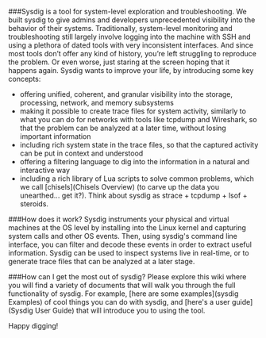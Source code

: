 ###Sysdig is a tool for system-level exploration and troubleshooting.
We built sysdig to give admins and developers unprecedented visibility into the behavior of their systems. Traditionally, system-level monitoring and troubleshooting still largely involve logging into the
machine with SSH and using a plethora of dated tools with very inconsistent interfaces. And
since most tools don’t offer any kind of history, you’re left struggling to reproduce the problem.
Or even worse, just staring at the screen hoping that it happens again. Sysdig wants to improve your life, by introducing some key concepts:

* offering unified, coherent, and granular visibility into the storage, processing, network, and memory subsystems 
* making it possible to create trace files for system activity, similarly to what you can do for networks with tools like tcpdump and Wireshark, so that the problem can be analyzed at a later time, without losing important information
* including rich system state in the trace files, so that the captured activity can be put in context and understood
* offering a filtering language to dig into the information in a natural and interactive way
* including a rich library of Lua scripts to solve common problems, which we call [chisels](Chisels Overview) (to carve up the data you unearthed... get it?).
Think about sysdig as strace + tcpdump + lsof + steroids.

###How does it work?
Sysdig instruments your physical and virtual machines at the OS level by installing into the Linux kernel and capturing system calls and other OS events. Then, using sysdig's command line interface, you can filter and decode these events in order to extract useful information. Sysdig can be used to inspect systems live in real-time, or to generate trace files that can be analyzed at a later stage.

###How can I get the most out of sysdig?
Please explore this wiki where you will find a variety of documents that will walk you through the full functionality of sysdig. For example, [here are some examples](sysdig Examples) of cool things you can do with sysdig, and [here's a user guide](Sysdig User Guide) that will introduce you to using the tool.

Happy digging!
